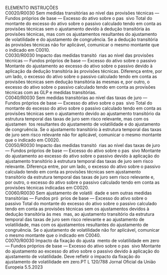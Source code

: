  
ELEMENTO  INSTRUÇÕES  
C0020/R0030  Sem medidas transitórias ao 
nível das provisões técnicas — 
Fundos próprios de base — 
Excesso do ativo sobre o pas ­
sivo  Total do montante do excesso do ativo sobre o passivo calculado tendo em conta 
as provisões técnicas sem o ajustamento devido à dedução transitória às provisões 
técnicas, mas com os ajustamentos resultantes do ajustamento de volatilidade e do 
ajustamento de congruência. 
Se a dedução transitória às provisões técnicas não for aplicável, comunicar o 
mesmo montante que o indicado em C0010.  
C0030/R0030  Impacto das medidas transitó ­
rias ao nível das provisões 
técnicas — Fundos próprios de 
base — Excesso do ativo sobre 
o passivo  Montante do ajustamento ao excesso do ativo sobre o passivo devido à aplicação 
da dedução transitória às provisões técnicas. 
Diferença entre, por um lado, o excesso do ativo sobre o passivo calculado tendo 
em conta as provisões técnicas sem dedução transitória às mesmas e, por outro, o 
excesso do ativo sobre o passivo calculado tendo em conta as provisões técnicas 
com as GLP e medidas transitórias.  
C0040/R0030  Sem medidas transitórias ao 
nível das taxas de juro — 
Fundos próprios de base — 
Excesso do ativo sobre o pas ­
sivo  Total do montante do excesso do ativo sobre o passivo calculado tendo em conta 
as provisões técnicas sem o ajustamento devido ao ajustamento transitório da 
estrutura temporal das taxas de juro sem risco relevante, mas com os ajustamen ­
tos resultantes do ajustamento de volatilidade e do ajustamento de congruência. 
Se o ajustamento transitório à estrutura temporal das taxas de juro sem risco 
relevante não for aplicável, comunicar o mesmo montante que o indicado em 
C0020.  
C0050/R0030  Impacto das medidas transitó ­
rias ao nível das taxas de juro 
— Fundos próprios de base — 
Excesso do ativo sobre o pas ­
sivo  Montante do ajustamento ao excesso do ativo sobre o passivo devido à aplicação 
do ajustamento transitório à estrutura temporal das taxas de juro sem risco 
relevante. 
Diferença entre, por um lado, o excesso do ativo sobre o passivo calculado tendo 
em conta as provisões técnicas sem ajustamento transitório da estrutura temporal 
das taxas de juro sem risco relevante e, por outro, o excesso do ativo sobre o 
passivo calculado tendo em conta as provisões técnicas indicadas em C0020.  
C0060/R0030  Sem ajustamento de volatili ­
dade e sem outras medidas 
transitórias — Fundos pró ­
prios de base — Excesso do 
ativo sobre o passivo  Total do montante do excesso do ativo sobre o passivo calculado tendo em conta 
as provisões técnicas sem os ajustamentos devidos à dedução transitória às mes ­
mas, ao ajustamento transitório da estrutura temporal das taxas de juro sem risco 
relevante e ao ajustamento de volatilidade, mas com os ajustamentos resultantes 
do ajustamento de congruência. 
Se o ajustamento de volatilidade não for aplicável, comunicar o mesmo montante 
que o indicado em C0040.  
C0070/R0030  Impacto da fixação do ajusta ­
mento de volatilidade em zero 
— Fundos próprios de base — 
Excesso do ativo sobre o pas ­
sivo  Montante do ajustamento ao excesso do ativo sobre o passivo devido à aplicação 
do ajustamento de volatilidade. Deve refletir o impacto da fixação do ajustamento 
de volatilidade em zero.PT  L 120/788 Jornal Oficial da União Europeia 5.5.2023